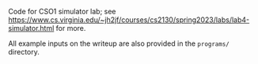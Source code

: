 Code for CSO1 simulator lab; see <https://www.cs.virginia.edu/~jh2jf/courses/cs2130/spring2023/labs/lab4-simulator.html> for more.

All example inputs on the writeup are also provided in the `programs/` directory.
